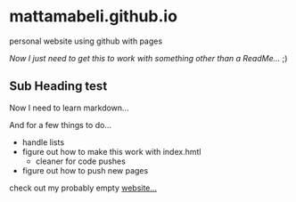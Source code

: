 # mattamabeli.github.io
personal website using github with pages

*Now I just need to get this to work with something other than a ReadMe...* ;)

## Sub Heading test  
Now I need to learn markdown...

And for a few things to do...  
  * handle lists  
  * figure out how to make this work with index.hmtl  
       - cleaner for code pushes  
  * figure out how to push new pages

check out my probably empty [website...](https://www.mattamabeli.com)
